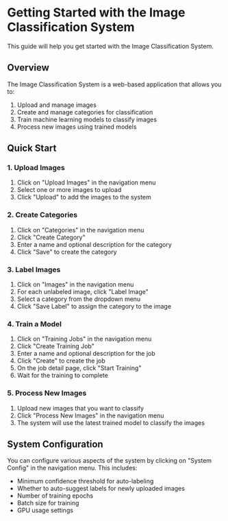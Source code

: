 # Getting Started with the Image Classification System

This guide will help you get started with the Image Classification System.

## Overview

The Image Classification System is a web-based application that allows you to:

1. Upload and manage images
2. Create and manage categories for classification
3. Train machine learning models to classify images
4. Process new images using trained models

## Quick Start

### 1. Upload Images

1. Click on "Upload Images" in the navigation menu
2. Select one or more images to upload
3. Click "Upload" to add the images to the system

### 2. Create Categories

1. Click on "Categories" in the navigation menu
2. Click "Create Category"
3. Enter a name and optional description for the category
4. Click "Save" to create the category

### 3. Label Images

1. Click on "Images" in the navigation menu
2. For each unlabeled image, click "Label Image"
3. Select a category from the dropdown menu
4. Click "Save Label" to assign the category to the image

### 4. Train a Model

1. Click on "Training Jobs" in the navigation menu
2. Click "Create Training Job"
3. Enter a name and optional description for the job
4. Click "Create" to create the job
5. On the job detail page, click "Start Training"
6. Wait for the training to complete

### 5. Process New Images

1. Upload new images that you want to classify
2. Click "Process New Images" in the navigation menu
3. The system will use the latest trained model to classify the images

## System Configuration

You can configure various aspects of the system by clicking on "System Config" in the navigation menu. This includes:

- Minimum confidence threshold for auto-labeling
- Whether to auto-suggest labels for newly uploaded images
- Number of training epochs
- Batch size for training
- GPU usage settings

